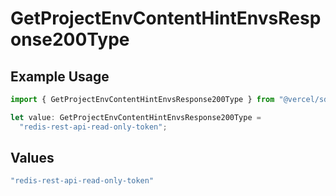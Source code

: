 # GetProjectEnvContentHintEnvsResponse200Type

## Example Usage

```typescript
import { GetProjectEnvContentHintEnvsResponse200Type } from "@vercel/sdk/models/operations";

let value: GetProjectEnvContentHintEnvsResponse200Type =
  "redis-rest-api-read-only-token";
```

## Values

```typescript
"redis-rest-api-read-only-token"
```